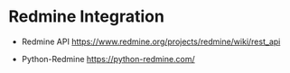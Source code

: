 # Redmine Integration

* Redmine API https://www.redmine.org/projects/redmine/wiki/rest_api

* Python-Redmine https://python-redmine.com/
